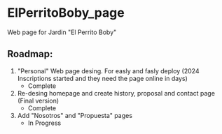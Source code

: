 # ElPerritoBoby_page
Web page for Jardin "El Perrito Boby"
## Roadmap:
1. "Personal" Web page desing. For easly and fasly deploy (2024 Inscriptions started and they need the page online in days)
    - Complete 
2. Re-desing homepage and create history, proposal and contact page (Final version)
    - Complete
3. Add "Nosotros" and "Propuesta" pages
    - In Progress